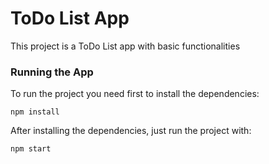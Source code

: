 # ToDo List App
This project is a ToDo List app with basic functionalities

### Running the App

To run the project you need first to install the dependencies:
```
npm install
```

After installing the dependencies, just run the project with:

```
npm start
```